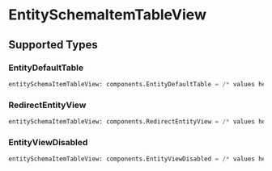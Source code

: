 # EntitySchemaItemTableView


## Supported Types

### EntityDefaultTable

```python
entitySchemaItemTableView: components.EntityDefaultTable = /* values here */
```

### RedirectEntityView

```python
entitySchemaItemTableView: components.RedirectEntityView = /* values here */
```

### EntityViewDisabled

```python
entitySchemaItemTableView: components.EntityViewDisabled = /* values here */
```

